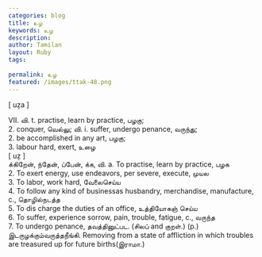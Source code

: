 ```yaml
---
categories: blog
title: உழ
keywords: உழ
description: 
author: Tamilan
layout: Ruby
tags: 
 
permalink: உழ
featured: /images/ttak-48.png
---
```

  
[ uẕa ]  
  
VII. வி. t. practise, learn by practice, பழகு;  
2. conquer, வெல்லு; வி. i. suffer, undergo penance, வருந்து;  
2. be accomplished in any art, பழகு;  
3. labour hard, exert, உழை  
[ uẕ ]  
க்கிறேன், ந்தேன், ப்பேன், க்க, வி. a. To practise, learn by practice, பழக  
2. To exert energy, use endeavors, per severe, execute, முயல  
3. To labor, work hard, வேலைசெய்ய  
4. To follow any kind of businessas husbandry, merchandise, manufacture, c., தொழில்நடத்த  
5. To dis charge the duties of an office, உத்தியோகஞ் செய்ய  
6. To suffer, experience sorrow, pain, trouble, fatigue, c., வருந்த  
7. To undergo penance, தவத்தினுட்பட. (சிலப் and குறள்.) (p.) இடருழக்கும்வருத்தநீங்கி. Removing from a state of affliction in which troubles are treasured up for future births(இராமா.)